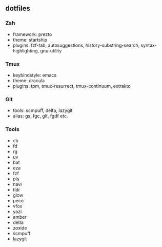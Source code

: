 ## dotfiles

### Zsh

- framework: prezto
- theme: startship
- plugins: fzf-tab, autosuggestions, history-substring-search, syntax-highlighting, gnu-utility

### Tmux

- keybindstyle: emacs
- theme: dracula
- plugins: tpm, tmux-resurrect, tmux-continuum, extrakto

### Git

- tools: scmpuff, delta, lazygit
- alias: gs, fgc, glt, fgdf etc.

### Tools

- cb
- fd
- rg
- uv
- bat
- eza
- fzf
- pls
- navi
- tldr
- glow
- peco
- vfox
- yazi
- amber
- delta
- zoxide
- scmpuff
- lazygit
